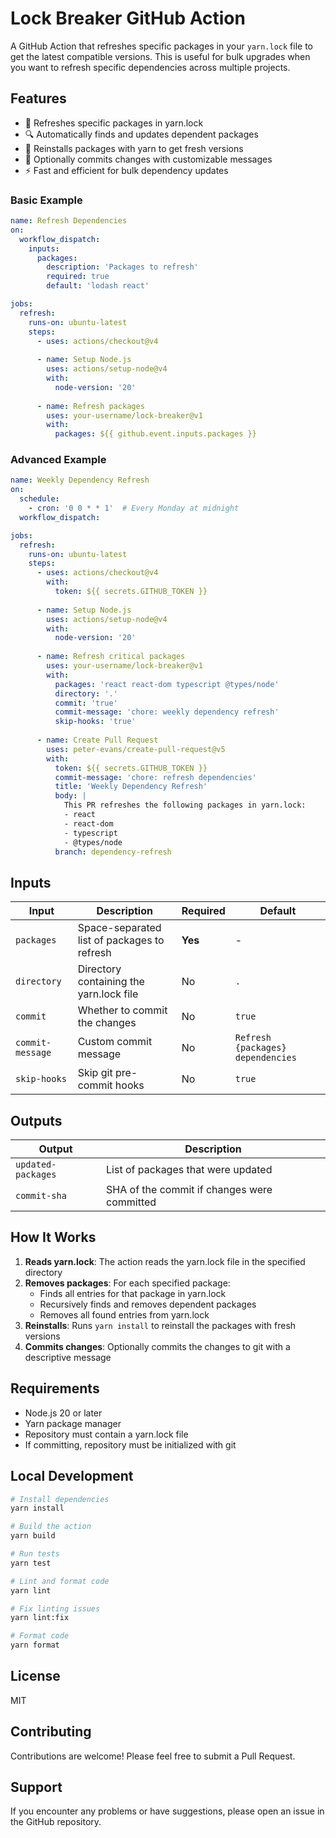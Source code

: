 # Lock Breaker GitHub Action

A GitHub Action that refreshes specific packages in your `yarn.lock` file to get the latest compatible versions. This is useful for bulk upgrades when you want to refresh specific dependencies across multiple projects.

## Features

- 🔄 Refreshes specific packages in yarn.lock
- 🔍 Automatically finds and updates dependent packages
- 🔧 Reinstalls packages with yarn to get fresh versions
- 📝 Optionally commits changes with customizable messages
- ⚡ Fast and efficient for bulk dependency updates

### Basic Example

```yaml
name: Refresh Dependencies
on:
  workflow_dispatch:
    inputs:
      packages:
        description: 'Packages to refresh'
        required: true
        default: 'lodash react'

jobs:
  refresh:
    runs-on: ubuntu-latest
    steps:
      - uses: actions/checkout@v4
      
      - name: Setup Node.js
        uses: actions/setup-node@v4
        with:
          node-version: '20'
      
      - name: Refresh packages
        uses: your-username/lock-breaker@v1
        with:
          packages: ${{ github.event.inputs.packages }}
```

### Advanced Example

```yaml
name: Weekly Dependency Refresh
on:
  schedule:
    - cron: '0 0 * * 1'  # Every Monday at midnight
  workflow_dispatch:

jobs:
  refresh:
    runs-on: ubuntu-latest
    steps:
      - uses: actions/checkout@v4
        with:
          token: ${{ secrets.GITHUB_TOKEN }}
      
      - name: Setup Node.js
        uses: actions/setup-node@v4
        with:
          node-version: '20'
      
      - name: Refresh critical packages
        uses: your-username/lock-breaker@v1
        with:
          packages: 'react react-dom typescript @types/node'
          directory: '.'
          commit: 'true'
          commit-message: 'chore: weekly dependency refresh'
          skip-hooks: 'true'
      
      - name: Create Pull Request
        uses: peter-evans/create-pull-request@v5
        with:
          token: ${{ secrets.GITHUB_TOKEN }}
          commit-message: 'chore: refresh dependencies'
          title: 'Weekly Dependency Refresh'
          body: |
            This PR refreshes the following packages in yarn.lock:
            - react
            - react-dom
            - typescript
            - @types/node
          branch: dependency-refresh
```

## Inputs

| Input | Description | Required | Default |
|-------|-------------|----------|---------|
| `packages` | Space-separated list of packages to refresh | **Yes** | - |
| `directory` | Directory containing the yarn.lock file | No | `.` |
| `commit` | Whether to commit the changes | No | `true` |
| `commit-message` | Custom commit message | No | `Refresh {packages} dependencies` |
| `skip-hooks` | Skip git pre-commit hooks | No | `true` |

## Outputs

| Output | Description |
|--------|-------------|
| `updated-packages` | List of packages that were updated |
| `commit-sha` | SHA of the commit if changes were committed |

## How It Works

1. **Reads yarn.lock**: The action reads the yarn.lock file in the specified directory
2. **Removes packages**: For each specified package:
   - Finds all entries for that package in yarn.lock
   - Recursively finds and removes dependent packages
   - Removes all found entries from yarn.lock
3. **Reinstalls**: Runs `yarn install` to reinstall the packages with fresh versions
4. **Commits changes**: Optionally commits the changes to git with a descriptive message

## Requirements

- Node.js 20 or later
- Yarn package manager
- Repository must contain a yarn.lock file
- If committing, repository must be initialized with git

## Local Development

```bash
# Install dependencies
yarn install

# Build the action
yarn build

# Run tests
yarn test

# Lint and format code
yarn lint

# Fix linting issues
yarn lint:fix

# Format code
yarn format
```

## License

MIT

## Contributing

Contributions are welcome! Please feel free to submit a Pull Request.

## Support

If you encounter any problems or have suggestions, please open an issue in the GitHub repository.
